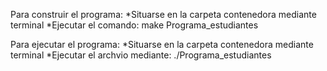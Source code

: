 Para construir el programa:
*Situarse en la carpeta contenedora mediante terminal
*Ejecutar el comando: make Programa_estudiantes

Para ejecutar el programa:
*Situarse en la carpeta contenedora mediante terminal
*Ejecutar el archvio mediante: ./Programa_estudiantes
